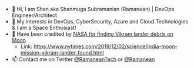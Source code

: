 - 👋 Hi, I am Shan aka Shanmuga Subramanian (Ramanean) | DevOps Engineer/Architect
- 👀 My interests in DevOps, CyberSecurity, Azure and Cloud Technologies & I am a Space Enthusiast! 
- 🌱 Have been credited by <a href='https://www.nasa.gov/image-feature/goddard/2019/vikram-lander-found'>NASA for finding Vikram lander debris on Moon</a> <Br>
        <ul><li>Link: https://www.nytimes.com/2019/12/02/science/india-moon-mission-vikram-lander-found.html  </li></ul>
- 📫  Contact me on Twitter <a href='https://twitter.com/RamaneanTech'>@RamaneanTech</a> or <a href='https://twitter.com/Ramanean'>@Ramanean</a>
